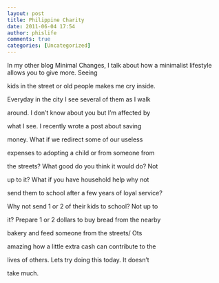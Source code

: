 ```yaml
---
layout: post
title: Philippine Charity
date: 2011-06-04 17:54
author: phislife
comments: true
categories: [Uncategorized]
---
```

In my other blog Minimal Changes, I talk about how a minimalist lifestyle allows you to give more. Seeing

kids in the street or old people makes me cry inside.

Everyday in the city I see several of them as I walk

around. I don’t know about you but I’m affected by

what I see. I recently wrote a post about saving

money. What if we redirect some of our useless

expenses to adopting a child or from someone from

the streets? What good do you think it would do? Not

up to it? What if you have household help why not

send them to school after a few years of loyal service?

Why not send 1 or 2 of their kids to school? Not up to

it? Prepare 1 or 2 dollars to buy bread from the nearby

bakery and feed someone from the streets/ Ots

amazing how a little extra cash can contribute to the

lives of others. Lets try doing this today. It doesn’t

take much.

